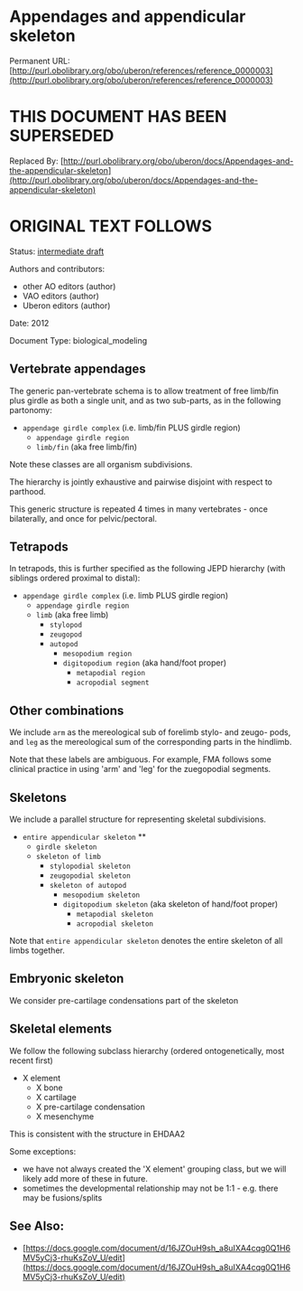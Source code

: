 # Appendages and appendicular skeleton


Permanent URL: [http://purl.obolibrary.org/obo/uberon/references/reference_0000003](http://purl.obolibrary.org/obo/uberon/references/reference_0000003)

# THIS DOCUMENT HAS BEEN SUPERSEDED


Replaced By: [http://purl.obolibrary.org/obo/uberon/docs/Appendages-and-the-appendicular-skeleton](http://purl.obolibrary.org/obo/uberon/docs/Appendages-and-the-appendicular-skeleton)

# ORIGINAL TEXT FOLLOWS


Status: [intermediate draft](http://purl.org/spar/pso/intermediate-draft)

Authors and contributors:

 * other AO editors (author)
 * VAO editors (author)
 * Uberon editors (author)

Date: 2012

Document Type: biological_modeling



## Vertebrate appendages

The generic pan-vertebrate schema is to allow treatment of free
limb/fin plus girdle as both a single unit, and as two sub-parts, as
in the following partonomy:

 * `appendage girdle complex` (i.e. limb/fin PLUS girdle region)
     * `appendage girdle region`
     * `limb/fin` (aka free limb/fin)

Note these classes are all organism subdivisions.

The hierarchy is jointly exhaustive and pairwise disjoint with respect
to parthood.

This generic structure is repeated 4 times in many vertebrates - once
bilaterally, and once for pelvic/pectoral.


## Tetrapods 

In tetrapods, this is further specified as the following JEPD
hierarchy (with siblings ordered proximal to distal):

 * `appendage girdle complex` (i.e. limb PLUS girdle region)
     * `appendage girdle region`
     * `limb` (aka free limb)
         * `stylopod` 
         * `zeugopod`
         * `autopod`
             * `mesopodium region`
             * `digitopodium region` (aka hand/foot proper)
                 * `metapodial region`
                 * `acropodial segment`


## Other combinations

We include `arm` as the mereological sub of forelimb stylo- and zeugo-
pods, and `leg` as the mereological sum of the corresponding parts in
the hindlimb.

Note that these labels are ambiguous. For example, FMA follows some
clinical practice in using 'arm' and 'leg' for the zuegopodial segments.

## Skeletons

We include a parallel structure for representing skeletal subdivisions.

 * `entire appendicular skeleton` **
     * `girdle skeleton`
     * `skeleton of limb`
         * `stylopodial skeleton` 
         * `zeugopodial skeleton`
         * `skeleton of autopod`
             * `mesopodium skeleton`
             * `digitopodium skeleton` (aka skeleton of hand/foot proper)
                 * `metapodial skeleton`
                 * `acropodial skeleton`

Note that `entire appendicular skeleton` denotes the entire skeleton of all limbs together.

## Embryonic skeleton

We consider pre-cartilage condensations part of the skeleton

## Skeletal elements

We follow the following subclass hierarchy (ordered ontogenetically, most recent first)

 * X element
     * X bone
     * X cartilage
     * X pre-cartilage condensation
     * X mesenchyme

This is consistent with the structure in EHDAA2

Some exceptions:

 * we have not always created the 'X element' grouping class, but we will likely add more of these in future.
 * sometimes the developmental relationship may not be 1:1 - e.g. there may be fusions/splits



## See Also:
 * [https://docs.google.com/document/d/16JZOuH9sh_a8uIXA4cqg0Q1H6MV5yCj3-rhuKsZoV_U/edit](https://docs.google.com/document/d/16JZOuH9sh_a8uIXA4cqg0Q1H6MV5yCj3-rhuKsZoV_U/edit)


